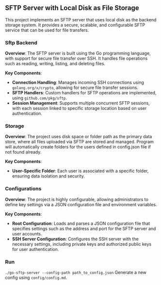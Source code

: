 ## SFTP Server with Local Disk as File Storage
This project implements an SFTP server that uses local disk as the backend storage system. It provides a secure, scalable, and configurable SFTP service that can be used for file transfers.

### Sftp Backend
**Overview**: The SFTP server is built using the Go programming language, with support for secure file transfer over SSH. It handles file operations such as reading, writing, listing, and deleting files.

**Key Components**:
- **Connection Handling**: Manages incoming SSH connections using `golang.org/x/crypto`, allowing for secure file transfer sessions.
- **SFTP Handlers**: Custom handlers for SFTP operations are implemented, using `github.com/pkg/sftp`.
- **Session Management**: Supports multiple concurrent SFTP sessions, with each session linked to specific storage location based on user authentication.

### Storage
**Overview**: The project uses disk space or folder path as the primary data store, where all files uploaded via SFTP are stored and managed. Program will automatically create folders for the users defined in config.json file if not found already.

**Key Components**:
- **User-Specific Folder**: Each user is associated with a specific folder, ensuring data isolation and security.


### Configurations
**Overview**: The project is highly configurable, allowing administrators to define key settings via a JSON configuration file and environment variables.

**Key Components**:
- **Root Configuration**: Loads and parses a JSON configuration file that specifies settings such as the address and port for the SFTP server and user accounts.
- **SSH Server Configuration**: Configures the SSH server with the necessary settings, including private keys and authorized public keys for user authentication.


### Run
```./go-sftp-server --config-path path_to_config.json```
Generate a new config using `config/config.md`.

